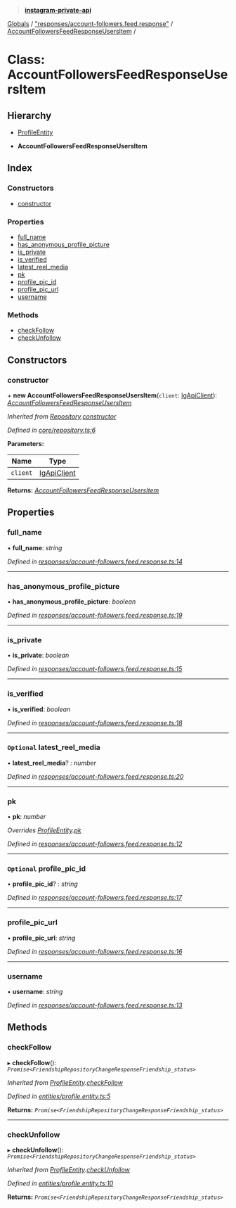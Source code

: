 > **[instagram-private-api](../README.md)**

[Globals](../README.md) / ["responses/account-followers.feed.response"](../modules/_responses_account_followers_feed_response_.md) / [AccountFollowersFeedResponseUsersItem](_responses_account_followers_feed_response_.accountfollowersfeedresponseusersitem.md) /

# Class: AccountFollowersFeedResponseUsersItem

## Hierarchy

  * [ProfileEntity](_entities_profile_entity_.profileentity.md)

  * **AccountFollowersFeedResponseUsersItem**

## Index

### Constructors

* [constructor](_responses_account_followers_feed_response_.accountfollowersfeedresponseusersitem.md#constructor)

### Properties

* [full_name](_responses_account_followers_feed_response_.accountfollowersfeedresponseusersitem.md#full_name)
* [has_anonymous_profile_picture](_responses_account_followers_feed_response_.accountfollowersfeedresponseusersitem.md#has_anonymous_profile_picture)
* [is_private](_responses_account_followers_feed_response_.accountfollowersfeedresponseusersitem.md#is_private)
* [is_verified](_responses_account_followers_feed_response_.accountfollowersfeedresponseusersitem.md#is_verified)
* [latest_reel_media](_responses_account_followers_feed_response_.accountfollowersfeedresponseusersitem.md#optional-latest_reel_media)
* [pk](_responses_account_followers_feed_response_.accountfollowersfeedresponseusersitem.md#pk)
* [profile_pic_id](_responses_account_followers_feed_response_.accountfollowersfeedresponseusersitem.md#optional-profile_pic_id)
* [profile_pic_url](_responses_account_followers_feed_response_.accountfollowersfeedresponseusersitem.md#profile_pic_url)
* [username](_responses_account_followers_feed_response_.accountfollowersfeedresponseusersitem.md#username)

### Methods

* [checkFollow](_responses_account_followers_feed_response_.accountfollowersfeedresponseusersitem.md#checkfollow)
* [checkUnfollow](_responses_account_followers_feed_response_.accountfollowersfeedresponseusersitem.md#checkunfollow)

## Constructors

###  constructor

\+ **new AccountFollowersFeedResponseUsersItem**(`client`: [IgApiClient](_core_client_.igapiclient.md)): *[AccountFollowersFeedResponseUsersItem](_responses_account_followers_feed_response_.accountfollowersfeedresponseusersitem.md)*

*Inherited from [Repository](_core_repository_.repository.md).[constructor](_core_repository_.repository.md#constructor)*

*Defined in [core/repository.ts:6](https://github.com/dilame/instagram-private-api/blob/e9c516c/src/core/repository.ts#L6)*

**Parameters:**

Name | Type |
------ | ------ |
`client` | [IgApiClient](_core_client_.igapiclient.md) |

**Returns:** *[AccountFollowersFeedResponseUsersItem](_responses_account_followers_feed_response_.accountfollowersfeedresponseusersitem.md)*

## Properties

###  full_name

• **full_name**: *string*

*Defined in [responses/account-followers.feed.response.ts:14](https://github.com/dilame/instagram-private-api/blob/e9c516c/src/responses/account-followers.feed.response.ts#L14)*

___

###  has_anonymous_profile_picture

• **has_anonymous_profile_picture**: *boolean*

*Defined in [responses/account-followers.feed.response.ts:19](https://github.com/dilame/instagram-private-api/blob/e9c516c/src/responses/account-followers.feed.response.ts#L19)*

___

###  is_private

• **is_private**: *boolean*

*Defined in [responses/account-followers.feed.response.ts:15](https://github.com/dilame/instagram-private-api/blob/e9c516c/src/responses/account-followers.feed.response.ts#L15)*

___

###  is_verified

• **is_verified**: *boolean*

*Defined in [responses/account-followers.feed.response.ts:18](https://github.com/dilame/instagram-private-api/blob/e9c516c/src/responses/account-followers.feed.response.ts#L18)*

___

### `Optional` latest_reel_media

• **latest_reel_media**? : *number*

*Defined in [responses/account-followers.feed.response.ts:20](https://github.com/dilame/instagram-private-api/blob/e9c516c/src/responses/account-followers.feed.response.ts#L20)*

___

###  pk

• **pk**: *number*

*Overrides [ProfileEntity](_entities_profile_entity_.profileentity.md).[pk](_entities_profile_entity_.profileentity.md#pk)*

*Defined in [responses/account-followers.feed.response.ts:12](https://github.com/dilame/instagram-private-api/blob/e9c516c/src/responses/account-followers.feed.response.ts#L12)*

___

### `Optional` profile_pic_id

• **profile_pic_id**? : *string*

*Defined in [responses/account-followers.feed.response.ts:17](https://github.com/dilame/instagram-private-api/blob/e9c516c/src/responses/account-followers.feed.response.ts#L17)*

___

###  profile_pic_url

• **profile_pic_url**: *string*

*Defined in [responses/account-followers.feed.response.ts:16](https://github.com/dilame/instagram-private-api/blob/e9c516c/src/responses/account-followers.feed.response.ts#L16)*

___

###  username

• **username**: *string*

*Defined in [responses/account-followers.feed.response.ts:13](https://github.com/dilame/instagram-private-api/blob/e9c516c/src/responses/account-followers.feed.response.ts#L13)*

## Methods

###  checkFollow

▸ **checkFollow**(): *`Promise<FriendshipRepositoryChangeResponseFriendship_status>`*

*Inherited from [ProfileEntity](_entities_profile_entity_.profileentity.md).[checkFollow](_entities_profile_entity_.profileentity.md#checkfollow)*

*Defined in [entities/profile.entity.ts:5](https://github.com/dilame/instagram-private-api/blob/e9c516c/src/entities/profile.entity.ts#L5)*

**Returns:** *`Promise<FriendshipRepositoryChangeResponseFriendship_status>`*

___

###  checkUnfollow

▸ **checkUnfollow**(): *`Promise<FriendshipRepositoryChangeResponseFriendship_status>`*

*Inherited from [ProfileEntity](_entities_profile_entity_.profileentity.md).[checkUnfollow](_entities_profile_entity_.profileentity.md#checkunfollow)*

*Defined in [entities/profile.entity.ts:10](https://github.com/dilame/instagram-private-api/blob/e9c516c/src/entities/profile.entity.ts#L10)*

**Returns:** *`Promise<FriendshipRepositoryChangeResponseFriendship_status>`*